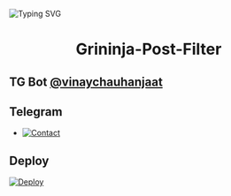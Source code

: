 ![Typing SVG](https://readme-typing-svg.herokuapp.com/?lines=GRININJA+POST+FILTER+BOT!;CREATED+BY+MOVIES+WALA!)
</p>

</p>
<h1 align="center">
  <b>Grininja-Post-Filter</b>
</h1>

## TG Bot [@vinaychauhanjaat](t.me/movieswala)

## Telegram 


* [![Contact](https://img.shields.io/static/v1?label=Contact&message=On+Telegram&color=critical)](https://t.me/Cynitesupport)

## Deploy 

[![Deploy](https://www.herokucdn.com/deploy/button.svg)](https://heroku.com/deploy?template=https://github.com/vinaychauhan01/Grininja-Post-Filter-Bot)
